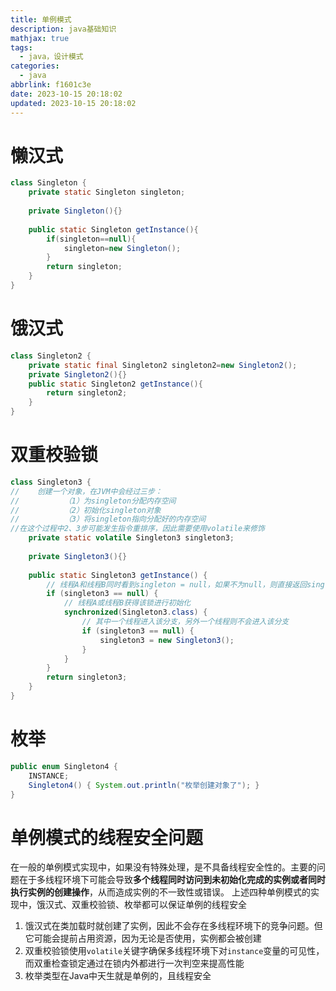 ```yaml
---
title: 单例模式
description: java基础知识
mathjax: true
tags:
  - java，设计模式
categories:
  - java
abbrlink: f1601c3e
date: 2023-10-15 20:18:02
updated: 2023-10-15 20:18:02
---
```

# 懒汉式
```java
class Singleton {  
    private static Singleton singleton;  
  
    private Singleton(){}  
  
    public static Singleton getInstance(){  
        if(singleton==null){  
            singleton=new Singleton();  
        }  
        return singleton;  
    }  
}
```
# 饿汉式
```java
class Singleton2 {  
    private static final Singleton2 singleton2=new Singleton2();  
    private Singleton2(){}  
    public static Singleton2 getInstance(){  
        return singleton2;  
    }  
}
```
# 双重校验锁
```java
class Singleton3 {  
//    创建一个对象，在JVM中会经过三步：  
//          （1）为singleton分配内存空间  
//          （2）初始化singleton对象  
//          （3）将singleton指向分配好的内存空间  
//在这个过程中2、3步可能发生指令重排序，因此需要使用volatile来修饰  
    private static volatile Singleton3 singleton3;  
  
    private Singleton3(){}  
  
    public static Singleton3 getInstance() { 
	    // 线程A和线程B同时看到singleton = null，如果不为null，则直接返回singleton   
        if (singleton3 == null) {  
	        // 线程A或线程B获得该锁进行初始化  
            synchronized(Singleton3.class) { 
	            // 其中一个线程进入该分支，另外一个线程则不会进入该分支
                if (singleton3 == null) {   
                    singleton3 = new Singleton3();  
                }  
            }  
        }  
        return singleton3;  
    }  
}
```
# 枚举
```java
public enum Singleton4 {  
    INSTANCE;  
    Singleton4() { System.out.println("枚举创建对象了"); }  
}
```
# 单例模式的线程安全问题
在一般的单例模式实现中，如果没有特殊处理，是不具备线程安全性的。主要的问题在于多线程环境下可能会导致**多个线程同时访问到未初始化完成的实例或者同时执行实例的创建操作**，从而造成实例的不一致性或错误。
上述四种单例模式的实现中，饿汉式、双重校验锁、枚举都可以保证单例的线程安全
1. 饿汉式在类加载时就创建了实例，因此不会存在多线程环境下的竞争问题。但它可能会提前占用资源，因为无论是否使用，实例都会被创建
2. 双重校验锁使用`volatile`关键字确保多线程环境下对`instance`变量的可见性，而双重检查锁定通过在锁内外都进行一次判空来提高性能
3. 枚举类型在Java中天生就是单例的，且线程安全
